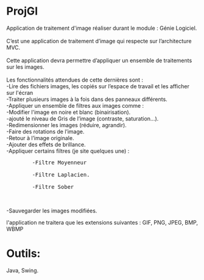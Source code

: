 # ProjGl
Application de traitement d'image réaliser durant le module : Génie Logiciel.<br/> 
<br/>
C’est une application de traitement d’image qui respecte sur l’architecture MVC.<br/>
<br/>
Cette application devra permettre d’appliquer un ensemble de traitements sur les images.<br/>
<br/>
Les fonctionnalités attendues de cette dernières sont :<br/>
 -Lire des fichiers images, les copiés sur l’espace de travail et les afficher sur l'écran<br/>
 -Traiter plusieurs images à la fois dans des panneaux différents. <br/>
 -Appliquer un ensemble de filtres aux images comme : <br/>
 -Modifier l'image en noire et blanc (binairisation).<br/>
 -ajouté le niveau de Gris de l’image (contraste, saturation…).<br/>
 -Redimensionner les images (réduire, agrandir).<br/>
 -Faire des rotations de l’image. <br/>
 -Retour à l’image originale.<br/>
 -Ajouter des effets de brillance.<br/>
 -Appliquer certains filtres (je site quelques une) :<br/>
 <pre>
        -Filtre Moyenneur<br/>
        -Filtre Laplacien. <br/>
        -Filtre Sober<br/>
  </pre>
-Sauvegarder les images modifiées. <br/>

l'application ne traitera que les extensions suivantes : GIF, PNG, JPEG, BMP, WBMP

Outils:
==============
Java, Swing.
